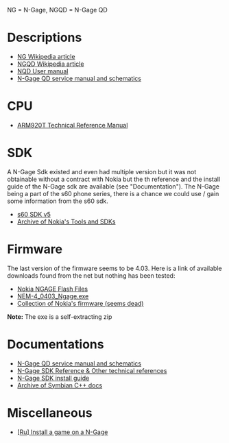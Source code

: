 NG = N-Gage, NGQD = N-Gage QD


# Descriptions

* [NG Wikipedia article](https://en.wikipedia.org/wiki/N-Gage)
* [NGQD Wikipedia article](https://en.wikipedia.org/wiki/N-Gage_QD)
* [NQD User manual](http://www.manualslib.com/manual/112327/Nokia-N-Gage-Qd.html?page=4#manual)
* [N-Gage QD service manual and schematics](http://www.cpkb.org/wiki/Nokia_N-Gage_QD_service_manual_and_schematics_download)

# CPU


* [ARM920T Technical Reference Manual](http://infocenter.arm.com/help/index.jsp?topic=/com.arm.doc.ddi0151c/I71066.html) 


# SDK


A N-Gage Sdk existed and even had multiple version but it was not obtainable without a contract with Nokia but the th reference and the install guide of the N-Gage sdk are available (see "Documentation"). The N-Gage being a part of the s60 phone series, there is a chance we could use / gain some information from the s60 sdk.


* [s60 SDK v5](http://www.mediafire.com/download/mbahmx9nyry45vj/S60_5th_SDK_ASP_v1.0.1.zip)
* [Archive of Nokia's Tools and SDKs](https://www.mediafire.com/folder/79jhy594xb3uk/Symbian_Development)


# Firmware

The last version of the firmware seems to be 4.03. Here is a link of available downloads found from the net but nothing has been tested:

* [Nokia NGAGE Flash Files](http://www.freeflashfile.com/nokia.php?opt=bm9raWEvRENUNC9OR0FHRS5ORU0tNA%3D%3D)
* [NEM-4_0403_Ngage.exe](http://www.4shared.com/file/FGyn2kWL/NEM-4_0403_Ngage.html)
* [Collection of Nokia's firmware (seems dead)](http://forum.gsmhosting.com/vbb/6329670-post3.html)


**Note:** The exe is a self-extracting zip


# Documentations

* [N-Gage QD service manual and schematics](http://www.cpkb.org/wiki/Nokia_N-Gage_QD_service_manual_and_schematics_download)
* [N-Gage SDK Reference & Other technical references](https://techwriter79.wikispaces.com/Nokia)
* [N-Gage SDK install guide](https://techwriter79.wikispaces.com/file/view/NGage_SDK_2.1_Installation_Guide.pdf)
* [Archive of Symbian C++ docs](http://web.archive.org/web/20141028092534/http://developer.nokia.com/community/wiki/Symbian_C%2B%2B)

# Miscellaneous

* [[Ru] Install a game on a N-Gage](http://rutracker.org/forum/viewtopic.php?t=329313)